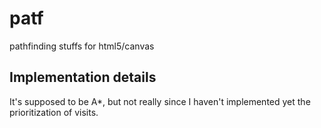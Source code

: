 # patf
pathfinding stuffs for html5/canvas

## Implementation details
It's supposed to be A*, but not really since I haven't implemented yet the prioritization of visits.
